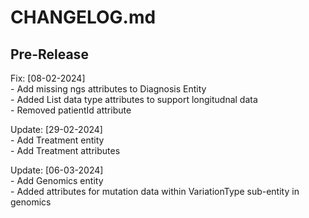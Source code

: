 # CHANGELOG.md

## Pre-Release

Fix:  [08-02-2024]  
    - Add missing ngs attributes to Diagnosis Entity  
    - Added List data type attributes to support longitudnal data  
    - Removed patientId attribute  
  
Update: [29-02-2024]  
    - Add Treatment entity  
    - Add Treatment attributes  

Update: [06-03-2024]  
    - Add Genomics entity  
    - Added attributes for mutation data within VariationType sub-entity in genomics